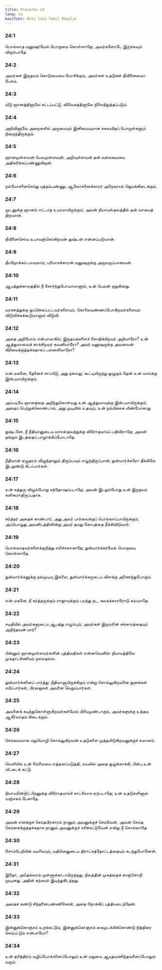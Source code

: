```yaml
---
title: Proverbs 24
lang: ta
mainfont: Noto Sans Tamil Regular
---
```


###  24:1

பொல்லாத மனுஷர்மேல் பொறாமை கொள்ளாதே; அவர்களோடே இருக்கவும் விரும்பாதே.

###  24:2

அவர்கள் இருதயம் கொடுமையை யோசிக்கும், அவர்கள் உதடுகள் தீவினையைப் பேசும்.

###  24:3

வீடு ஞானத்தினாலே கட்டப்பட்டு, விவேகத்தினாலே நிலைநிறுத்தப்படும்.

###  24:4

அறிவினாலே அறைகளில் அருமையும் இனிமையுமான சகலவிதப் பொருள்களும் நிறைந்திருக்கும்.

###  24:5

ஞானமுள்ளவன் பெலமுள்ளவன்; அறிவுள்ளவன் தன் வல்லமையை அதிகரிக்கப்பண்ணுகிறான்.

###  24:6

நல்யோசனைசெய்து யுத்தம்பண்ணு; ஆலோசனைக்காரர் அநேகரால் ஜெயங்கிடைக்கும்.

###  24:7

மூடனுக்கு ஞானம் எட்டாத உயரமாயிருக்கும்; அவன் நியாயஸ்தலத்தில் தன் வாயைத் திறவான்.

###  24:8

தீவினைசெய்ய உபாயஞ்செய்கிறவன் துஷ்டன் என்னப்படுவான்.

###  24:9

தீயநோக்கம் பாவமாம்; பரியாசக்காரன் மனுஷருக்கு அருவருப்பானவன்.

###  24:10

ஆபத்துக்காலத்தில் நீ சோர்ந்துபோவாயானால், உன் பெலன் குறுகினது.

###  24:11

மரணத்துக்கு ஒப்பிக்கப்பட்டவர்களையும், கொலையுண்ணப்போகிறவர்களையும் விடுவிக்கக்கூடுமானால் விடுவி.

###  24:12

அதை அறியோம் என்பாயாகில், இருதயங்களைச் சோதிக்கிறவர் அறியாரோ? உன் ஆத்துமாவைக் காக்கிறவர் கவனியாரோ? அவர் மனுஷருக்கு அவனவன் கிரியைக்குத்தக்கதாகப் பலனளியாரோ?

###  24:13

என் மகனே, தேனைச் சாப்பிடு, அது நல்லது; கூட்டிலிருந்து ஒழுகும் தேன் உன் வாய்க்கு இன்பமாயிருக்கும்.

###  24:14

அப்படியே ஞானத்தை அறிந்துகொள்வது உன் ஆத்துமாவுக்கு இன்பமாயிருக்கும்; அதைப் பெற்றுக்கொண்டால், அது முடிவில் உதவும், உன் நம்பிக்கை வீண்போகாது.

###  24:15

துஷ்டனே, நீ நீதிமானுடைய வாசஸ்தலத்துக்கு விரோதமாய்ப் பதிவிராதே; அவன் தங்கும் இடத்தைப் பாழாக்கிப்போடாதே.

###  24:16

நீதிமான் ஏழுதரம் விழுந்தாலும் திரும்பவும் எழுந்திருப்பான்; துன்மார்க்கரோ தீங்கிலே இடறுண்டு கிடப்பார்கள்.

###  24:17

உன் சத்துரு விழும்போது சந்தோஷப்படாதே; அவன் இடறும்போது உன் இருதயம் களிகூராதிருப்பதாக.

###  24:18

கர்த்தர் அதைக் காண்பார், அது அவர் பார்வைக்குப் பொல்லாப்பாயிருக்கும்; அப்பொழுது அவனிடத்தினின்று அவர் தமது கோபத்தை நீக்கிவிடுவார்.

###  24:19

பொல்லாதவர்களைக்குறித்து எரிச்சலாகாதே; துன்மார்க்கர்மேல் பொறாமை கொள்ளாதே.

###  24:20

துன்மார்க்கனுக்கு நல்முடிவு இல்லை; துன்மார்க்கருடைய விளக்கு அணைந்துபோகும்.

###  24:21

என் மகனே, நீ கர்த்தருக்கும் ராஜாவுக்கும் பயந்து நட, கலகக்காரரோடு கலவாதே.

###  24:22

சடிதியில் அவர்களுடைய ஆபத்து எழும்பும்; அவர்கள் இருவரின் சங்காரத்தையும் அறிந்தவன் யார்?

###  24:23

பின்னும் ஞானமுள்ளவர்களின் புத்திமதிகள் என்னவெனில்: நியாயத்திலே முகதாட்சிணியம் நல்லதல்ல.

###  24:24

துன்மார்க்கனைப் பார்த்து: நீதிமானாயிருக்கிறாய் என்று சொல்லுகிறவனை ஜனங்கள் சபிப்பார்கள், பிரஜைகள் அவனை வெறுப்பார்கள்.

###  24:25

அவனைக் கடிந்துகொள்ளுகிறவர்கள்மேல் பிரியமுண்டாகும், அவர்களுக்கு உத்தம ஆசீர்வாதம் கிடைக்கும்.

###  24:26

செம்மையான மறுமொழி சொல்லுகிறவன் உதடுகளை முத்தமிடுகிறவனுக்குச் சமானம்.

###  24:27

வெளியில் உன் வேலையை எத்தனப்படுத்தி, வயலில் அதை ஒழுங்காக்கி, பின்பு உன் வீட்டைக் கட்டு.

###  24:28

நியாயமின்றிப் பிறனுக்கு விரோதமாய்ச் சாட்சியாக ஏற்படாதே; உன் உதடுகளினால் வஞ்சகம் பேசாதே.

###  24:29

அவன் எனக்குச் செய்தபிரகாரம் நானும் அவனுக்குச் செய்வேன், அவன் செய்த செய்கைக்குத்தக்கதாக நானும் அவனுக்குச் சரிக்கட்டுவேன் என்று நீ சொல்லாதே.

###  24:30

சோம்பேறியின் வயலையும், மதியீனனுடைய திராட்சத்தோட்டத்தையும் கடந்துபோனேன்.

###  24:31

இதோ, அதெல்லாம் முள்ளுக்காடாயிருந்தது; நிலத்தின் முகத்தைக் காஞ்சொறி மூடினது, அதின் கற்சுவர் இடிந்துகிடந்தது.

###  24:32

அதைக் கண்டு சிந்தனைபண்ணினேன்; அதை நோக்கிப் புத்தியடைந்தேன்.

###  24:33

இன்னுங்கொஞ்சம் உறங்கட்டும், இன்னுங்கொஞ்சம் கைமுடக்கிக்கொண்டு நித்திரை செய்யட்டும் என்பாயோ?

###  24:34

உன் தரித்திரம் வழிப்போக்கனைப்போலும் உன் வறுமை ஆயுதமணிந்தவனைப்போலும் வரும்.

